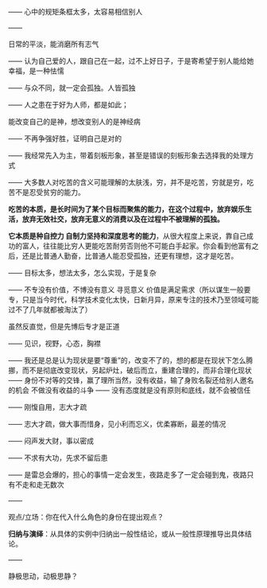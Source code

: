 ——
心中的规矩条框太多，太容易相信别人

——

日常的平淡，能消磨所有志气

——
认为自己爱的人，跟自己在一起，过不上好日子，于是寄希望于别人能给她幸福，是一种怯懦

——
与众不同，就一定会孤独。人皆孤独

——
人之患在于好为人师，都是如此；

能改变自己的是神，想改变别人的是神经病

——
不再争强好胜，证明自己是对的

——
我经常先入为主，带着刻板形象，甚至是错误的刻板形象去选择我的处理方式

——
大多数人对吃苦的含义可能理解的太肤浅，穷，并不是吃苦，穷就是穷，吃苦不是忍受贫穷的能力。

**吃苦的本质，是长时间为了某个目标而聚焦的能力，在这个过程中，放弃娱乐生活，放弃无效社交，放弃无意义的消费以及在过程中不被理解的孤独。**

**它本质是种自控力 自制力坚持和深度思考的能力**，从很大程度上来说，靠自己成功的富人，往往能比穷人更能吃苦耐劳否则他不可能白手起家。你会看到他富有之后，还是比普通人勤奋，比普通人能忍受孤独，还更有理想，这才是吃苦。

——
目标太多，想法太多，怎么实现，于是复杂

——
不专没有价值，不博没有意义
寻觅意义
价值是满足需求（所以谋生一般要专，只是当今时代，科学技术变化太快，日新月异，原来专注的技术乃至领域可能过不了几年就都被淘汰了）

虽然反直觉，但是先博后专才是正道

——
见识，视野，心态，胸襟

——
我还是总是认为现状是要“尊重”的，改变不了的，想的都是在现状下怎么腾挪，而不是彻底改变现状，另起炉灶，破后而立，重建合理的，而非合理化现状
——
身份不对等的交锋，赢了理所当然，没有收益，输了身败名裂还给别人邀名的机会
不做没有收益的斗争
——
没有态度就是没有原则和底线，就不会被信任

——
刚愎自用，志大才疏

——
志大才疏，做大事而惜身，见小利而忘义，优柔寡断，最差的情况

——
闷声发大财，事以密成

——
不求有大功，先求不留后患

——
是雷总会爆的，担心的事情一定会发生，夜路走多了一定会碰到鬼，夜路只有不走和走无数次

——

观点/立场：你在代入什么角色的身份在提出观点？

**归纳与演绎**：从具体的实例中归纳出一般性结论，或从一般性原理推导出具体结论。

——

静极思动，动极思静？
